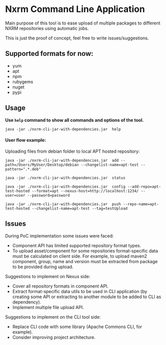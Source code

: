 # Nxrm Command Line Application
Main purpose of this tool is to ease upload of multiple packages to different NXRM repositories using automatic jobs.

This is just the proof of concept, feel free to write issues/suggestions.

## Supported formats for now:
 - yum
 - apt
 - npm
 - rubygems
 - nuget
 - pypi
 
## Usage
**Use `help` command to show all commands and options of the tool.**

`java -jar ./nxrm-cli-jar-with-dependencies.jar  help`


#### User flow example:
Uploading files from debian folder to local APT hosted repository:

`java -jar ./nxrm-cli-jar-with-dependencies.jar  add --path=/Users/MyUser/Desktop/debian --changelist-name=apt-test --pattern=".*.deb"`

`java -jar ./nxrm-cli-jar-with-dependencies.jar  status`

`java -jar ./nxrm-cli-jar-with-dependencies.jar  config --add-repo=apt-test-hosted --format=apt --nexus-host=http://localhost:1234/ --user=user --password=password`

`java -jar ./nxrm-cli-jar-with-dependencies.jar  push --repo-name=apt-test-hosted --changelist-name=apt-test --tag=testUpload`

## Issues
During PoC implementation some issues were faced:
 - Component API has limited supported repository format types.
 - To upload asset/component for some repositories format-specific data must be calculated on client side. 
 For example, to upload maven2 component, group, name and version must be extracted from package to be provided during 
 upload.

Suggestions to implement on Nexus side:
 - Cover all repository formats in component API.
 - Extract format-specific data utils to be used in CLI application (by creating some API or extracting to 
 another module to be added to CLI as dependency).
 - Implement multiple file upload API.
 
Suggestions to implement on the CLI tool side:
 - Replace CLI code with some library (Apache Commons CLI, for example).
 - Consider improving project architecture.
